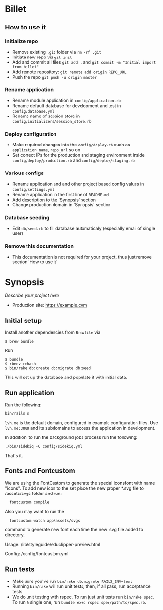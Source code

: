 # Billet

## How to use it.

### Initialize repo
 - Remove existing `.git` folder via `rm -rf .git`
 - Initiate new repo via `git init`
 - Add and commit all files `git add .` and `git commit -m "Initial import from billet"`
 - Add remote repository: `git remote add origin REPO_URL`
 - Push the repo `git push -u origin master`

### Rename application
 - Rename module application in `config/application.rb`
 - Rename default database for development and test in `config/database.yml`
 - Rename name of session store in `config/initializers/session_store.rb`

### Deploy configuration
 - Make required changes into the `config/deploy.rb` such as `application_name`, `repo_url` so on
 - Set correct IPs for the production and staging environment inside `config/deploy/production.rb` and `config/deploy/staging.rb`

### Various configs
 - Rename application and and other project based config values in `config/settings.yml`
 - Rename application in the first line of `README.md`
 - Add description to the 'Synopsis' section
 - Change production domain in 'Synopsis' section

### Database seeding
 - Edit `db/seed.rb` to fill database automaticaly (especially email of single user)

### Remove this documentation
 - This documentation is not required for your project, thus just remove section 'How to use it'

# Synopsis
*Describe your project here*

* Production site: https://example.com

## Initial setup

Install another dependencies from `Brewfile` via

```console
$ brew bundle
```

Run

```console
$ bundle
$ rbenv rehash
$ bin/rake db:create db:migrate db:seed
```

This will set up the database and populate it with initial data.

## Run application

Run the following:

```console
bin/rails s
```

`lvh.me` is the default domain, configured in example
configuration files. Use `lvh.me:3000` and its subdomains
to access the application in development.

In addition, to run the background jobs process run the following:

```console
./bin/sidekiq -C config/sidekiq.yml
```

That's it.

## Fonts and Fontcustom

We are using the FontCustom to generate the special iconsfont with name "icons".
To add new icon to the set place the new proper *.svg file to /assets/svgs folder and run:

```shell
  fontcustom compile
```

Also you may want to run the

```shell
  fontcustom watch app/assets/svgs
```

command to generate new font each time the new .svg file added to directory.

Usage:
/lib/styleguide/educlipper-preview.html

Config:
/config/fontcustom.yml


## Run tests

* Make sure you've run `bin/rake db:migrate RAILS_ENV=test`
* Running `bin/rake` will run unit tests, then, if all pass, run acceptance
  tests
* We do unit testing with rspec. To run just unit tests run `bin/rake spec`.
  To run a single one, run `bundle exec rspec spec/path/to/spec.rb`.
